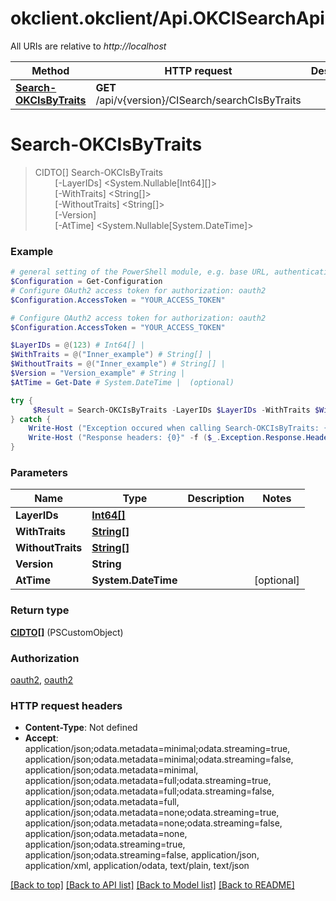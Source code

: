 # okclient.okclient/Api.OKCISearchApi

All URIs are relative to *http://localhost*

Method | HTTP request | Description
------------- | ------------- | -------------
[**Search-OKCIsByTraits**](OKCISearchApi.md#Search-OKCIsByTraits) | **GET** /api/v{version}/CISearch/searchCIsByTraits | 


<a name="Search-OKCIsByTraits"></a>
# **Search-OKCIsByTraits**
> CIDTO[] Search-OKCIsByTraits<br>
> &nbsp;&nbsp;&nbsp;&nbsp;&nbsp;&nbsp;&nbsp;&nbsp;[-LayerIDs] <System.Nullable[Int64][]><br>
> &nbsp;&nbsp;&nbsp;&nbsp;&nbsp;&nbsp;&nbsp;&nbsp;[-WithTraits] <String[]><br>
> &nbsp;&nbsp;&nbsp;&nbsp;&nbsp;&nbsp;&nbsp;&nbsp;[-WithoutTraits] <String[]><br>
> &nbsp;&nbsp;&nbsp;&nbsp;&nbsp;&nbsp;&nbsp;&nbsp;[-Version] <String><br>
> &nbsp;&nbsp;&nbsp;&nbsp;&nbsp;&nbsp;&nbsp;&nbsp;[-AtTime] <System.Nullable[System.DateTime]><br>



### Example
```powershell
# general setting of the PowerShell module, e.g. base URL, authentication, etc
$Configuration = Get-Configuration
# Configure OAuth2 access token for authorization: oauth2
$Configuration.AccessToken = "YOUR_ACCESS_TOKEN"

# Configure OAuth2 access token for authorization: oauth2
$Configuration.AccessToken = "YOUR_ACCESS_TOKEN"

$LayerIDs = @(123) # Int64[] | 
$WithTraits = @("Inner_example") # String[] | 
$WithoutTraits = @("Inner_example") # String[] | 
$Version = "Version_example" # String | 
$AtTime = Get-Date # System.DateTime |  (optional)

try {
     $Result = Search-OKCIsByTraits -LayerIDs $LayerIDs -WithTraits $WithTraits -WithoutTraits $WithoutTraits -Version $Version -AtTime $AtTime
} catch {
    Write-Host ("Exception occured when calling Search-OKCIsByTraits: {0}" -f ($_.ErrorDetails | ConvertFrom-Json))
    Write-Host ("Response headers: {0}" -f ($_.Exception.Response.Headers | ConvertTo-Json))
}
```

### Parameters

Name | Type | Description  | Notes
------------- | ------------- | ------------- | -------------
 **LayerIDs** | [**Int64[]**](Int64.md)|  | 
 **WithTraits** | [**String[]**](String.md)|  | 
 **WithoutTraits** | [**String[]**](String.md)|  | 
 **Version** | **String**|  | 
 **AtTime** | **System.DateTime**|  | [optional] 

### Return type

[**CIDTO[]**](CIDTO.md) (PSCustomObject)

### Authorization

[oauth2](../README.md#oauth2), [oauth2](../README.md#oauth2)

### HTTP request headers

 - **Content-Type**: Not defined
 - **Accept**: application/json;odata.metadata=minimal;odata.streaming=true, application/json;odata.metadata=minimal;odata.streaming=false, application/json;odata.metadata=minimal, application/json;odata.metadata=full;odata.streaming=true, application/json;odata.metadata=full;odata.streaming=false, application/json;odata.metadata=full, application/json;odata.metadata=none;odata.streaming=true, application/json;odata.metadata=none;odata.streaming=false, application/json;odata.metadata=none, application/json;odata.streaming=true, application/json;odata.streaming=false, application/json, application/xml, application/odata, text/plain, text/json

[[Back to top]](#) [[Back to API list]](../README.md#documentation-for-api-endpoints) [[Back to Model list]](../README.md#documentation-for-models) [[Back to README]](../README.md)

